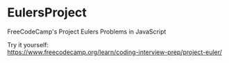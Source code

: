 # EulersProject
FreeCodeCamp's Project Eulers Problems in JavaScript

Try it yourself:  
https://www.freecodecamp.org/learn/coding-interview-prep/project-euler/
